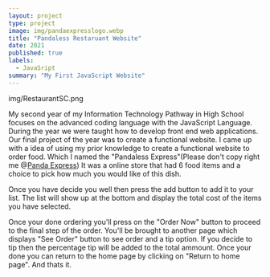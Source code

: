 ```yaml
---
layout: project
type: project
image: img/pandaexpresslogo.webp
title: "Pandaless Restaruant Website"
date: 2021
published: true
labels:
  - JavaSript
summary: "My First JavaScript Website"
---
```

img/RestaurantSC.png
<p>
  My second year of my Information Technology Pathway in High School focuses on the advanced coding language with the JavaScript Language. During the year we were taught how to develop front end web applications. Our final project of the year was to create a functional website. I came up with a idea of using my prior knowledge to create a functional website to order food. Which I named the "Pandaless Express"(Please don't copy right me @<a href ="https://www.pandaexpress.com">Panda Express</a>) It was a online store that had 6 food items and a choice to pick how much you would like of this dish. 

Once you have decide you well then press the add button to add it to your list. The list will show up at the bottom and display the total cost of the items you have selected. 

Once your done ordering you'll press on the "Order Now" button to proceed to the final step of the order. You'll be brought to another page which displays "See Order" button to see order and a tip option. If you decide to tip then the percentage tip will be added to the total ammount. Once your done you can return to the home page by clicking on "Return to home page". And thats it. 
</p>

